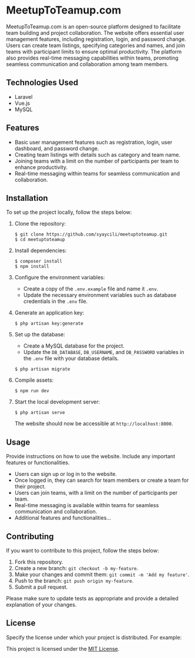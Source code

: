 # MeetupToTeamup.com

MeetupToTeamup.com is an open-source platform designed to facilitate team building and project collaboration. The website offers essential user management features, including registration, login, and password change. Users can create team listings, specifying categories and names, and join teams with participant limits to ensure optimal productivity. The platform also provides real-time messaging capabilities within teams, promoting seamless communication and collaboration among team members.

## Technologies Used

- Laravel
- Vue.js
- MySQL

## Features

- Basic user management features such as registration, login, user dashboard, and password change.
- Creating team listings with details such as category and team name.
- Joining teams with a limit on the number of participants per team to enhance productivity.
- Real-time messaging within teams for seamless communication and collaboration.

## Installation

To set up the project locally, follow the steps below:

1. Clone the repository:

   ```shell
   $ git clone https://github.com/syaycili/meetuptoteamup.git
   $ cd meetuptoteamup
   ```

2. Install dependencies:

   ```shell
   $ composer install
   $ npm install
   ```

3. Configure the environment variables:

   - Create a copy of the `.env.example` file and name it `.env`.
   - Update the necessary environment variables such as database credentials in the `.env` file.

4. Generate an application key:

   ```shell
   $ php artisan key:generate
   ```

5. Set up the database:

   - Create a MySQL database for the project.
   - Update the `DB_DATABASE`, `DB_USERNAME`, and `DB_PASSWORD` variables in the `.env` file with your database details.

   ```shell
   $ php artisan migrate
   ```

6. Compile assets:

   ```shell
   $ npm run dev
   ```

7. Start the local development server:

   ```shell
   $ php artisan serve
   ```

   The website should now be accessible at `http://localhost:8000`.

## Usage

Provide instructions on how to use the website. Include any important features or functionalities.

- Users can sign up or log in to the website.
- Once logged in, they can search for team members or create a team for their project.
- Users can join teams, with a limit on the number of participants per team.
- Real-time messaging is available within teams for seamless communication and collaboration.
- Additional features and functionalities...

## Contributing

If you want to contribute to this project, follow the steps below:

1. Fork this repository.
2. Create a new branch: `git checkout -b my-feature`.
3. Make your changes and commit them: `git commit -m 'Add my feature'`.
4. Push to the branch: `git push origin my-feature`.
5. Submit a pull request.

Please make sure to update tests as appropriate and provide a detailed explanation of your changes.

## License

Specify the license under which your project is distributed. For example:

This project is licensed under the [MIT License](https://opensource.org/licenses/MIT).
